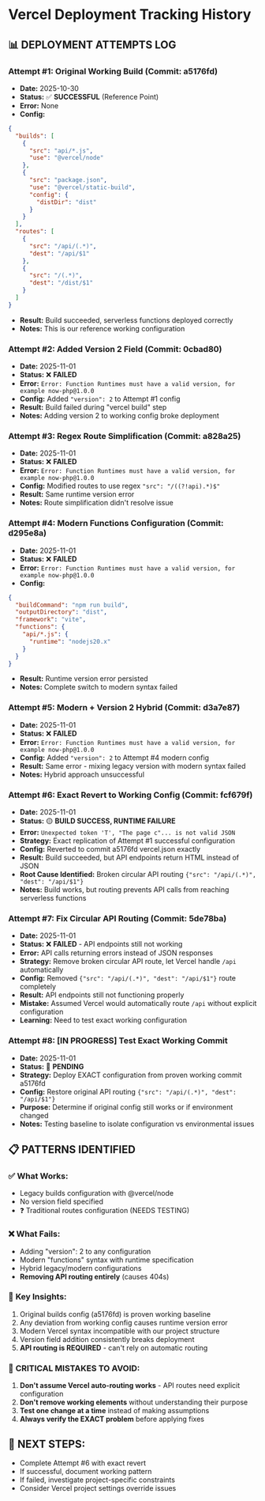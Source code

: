 # Vercel Deployment Tracking History

## 📊 DEPLOYMENT ATTEMPTS LOG

### **Attempt #1:** Original Working Build (Commit: a5176fd)
- **Date:** 2025-10-30 
- **Status:** ✅ **SUCCESSFUL** (Reference Point)
- **Error:** None
- **Config:**
```json
{
  "builds": [
    {
      "src": "api/*.js",
      "use": "@vercel/node"
    },
    {
      "src": "package.json",
      "use": "@vercel/static-build",
      "config": {
        "distDir": "dist"
      }
    }
  ],
  "routes": [
    {
      "src": "/api/(.*)",
      "dest": "/api/$1"
    },
    {
      "src": "/(.*)",
      "dest": "/dist/$1"
    }
  ]
}
```
- **Result:** Build succeeded, serverless functions deployed correctly
- **Notes:** This is our reference working configuration

### **Attempt #2:** Added Version 2 Field (Commit: 0cbad80)
- **Date:** 2025-11-01
- **Status:** ❌ **FAILED**
- **Error:** `Error: Function Runtimes must have a valid version, for example now-php@1.0.0`
- **Config:** Added `"version": 2` to Attempt #1 config
- **Result:** Build failed during "vercel build" step
- **Notes:** Adding version 2 to working config broke deployment

### **Attempt #3:** Regex Route Simplification (Commit: a828a25)  
- **Date:** 2025-11-01
- **Status:** ❌ **FAILED**
- **Error:** `Error: Function Runtimes must have a valid version, for example now-php@1.0.0`
- **Config:** Modified routes to use regex `"src": "/((?!api).*)$"`
- **Result:** Same runtime version error
- **Notes:** Route simplification didn't resolve issue

### **Attempt #4:** Modern Functions Configuration (Commit: d295e8a)
- **Date:** 2025-11-01
- **Status:** ❌ **FAILED**
- **Error:** `Error: Function Runtimes must have a valid version, for example now-php@1.0.0`
- **Config:**
```json
{
  "buildCommand": "npm run build",
  "outputDirectory": "dist",
  "framework": "vite",
  "functions": {
    "api/*.js": {
      "runtime": "nodejs20.x"
    }
  }
}
```
- **Result:** Runtime version error persisted
- **Notes:** Complete switch to modern syntax failed

### **Attempt #5:** Modern + Version 2 Hybrid (Commit: d3a7e87)
- **Date:** 2025-11-01
- **Status:** ❌ **FAILED**
- **Error:** `Error: Function Runtimes must have a valid version, for example now-php@1.0.0`
- **Config:** Added `"version": 2` to Attempt #4 modern config
- **Result:** Same error - mixing legacy version with modern syntax failed
- **Notes:** Hybrid approach unsuccessful

### **Attempt #6:** Exact Revert to Working Config (Commit: fcf679f)
- **Date:** 2025-11-01
- **Status:** 🟡 **BUILD SUCCESS, RUNTIME FAILURE**
- **Error:** `Unexpected token 'T', "The page c"... is not valid JSON`
- **Strategy:** Exact replication of Attempt #1 successful configuration
- **Config:** Reverted to commit a5176fd vercel.json exactly
- **Result:** Build succeeded, but API endpoints return HTML instead of JSON
- **Root Cause Identified:** Broken circular API routing `{"src": "/api/(.*)", "dest": "/api/$1"}`
- **Notes:** Build works, but routing prevents API calls from reaching serverless functions

### **Attempt #7:** Fix Circular API Routing (Commit: 5de78ba)
- **Date:** 2025-11-01
- **Status:** ❌ **FAILED** - API endpoints still not working
- **Error:** API calls returning errors instead of JSON responses
- **Strategy:** Remove broken circular API route, let Vercel handle `/api` automatically
- **Config:** Removed `{"src": "/api/(.*)", "dest": "/api/$1"}` route completely
- **Result:** API endpoints still not functioning properly
- **Mistake:** Assumed Vercel would automatically route `/api` without explicit configuration
- **Learning:** Need to test exact working configuration

### **Attempt #8:** [IN PROGRESS] Test Exact Working Commit
- **Date:** 2025-11-01
- **Status:** 🔄 **PENDING**
- **Strategy:** Deploy EXACT configuration from proven working commit a5176fd
- **Config:** Restore original API routing `{"src": "/api/(.*)", "dest": "/api/$1"}`
- **Purpose:** Determine if original config still works or if environment changed
- **Notes:** Testing baseline to isolate configuration vs environmental issues

## 📋 PATTERNS IDENTIFIED

### ✅ **What Works:**
- Legacy builds configuration with @vercel/node
- No version field specified
- ❓ Traditional routes configuration (NEEDS TESTING)

### ❌ **What Fails:**
- Adding "version": 2 to any configuration
- Modern "functions" syntax with runtime specification
- Hybrid legacy/modern configurations
- **Removing API routing entirely** (causes 404s)

### 🎯 **Key Insights:**
1. Original builds config (a5176fd) is proven working baseline
2. Any deviation from working config causes runtime version error
3. Modern Vercel syntax incompatible with our project structure
4. Version field addition consistently breaks deployment
5. **API routing is REQUIRED** - can't rely on automatic routing

### 🚨 **CRITICAL MISTAKES TO AVOID:**
1. **Don't assume Vercel auto-routing works** - API routes need explicit configuration
2. **Don't remove working elements** without understanding their purpose
3. **Test one change at a time** instead of making assumptions
4. **Always verify the EXACT problem** before applying fixes

## 🔄 **NEXT STEPS:**
- Complete Attempt #6 with exact revert
- If successful, document working pattern
- If failed, investigate project-specific constraints
- Consider Vercel project settings override issues